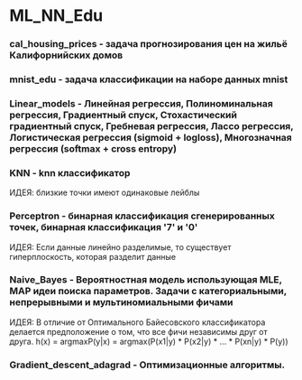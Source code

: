 # ML_NN_Edu

### cal_housing_prices - задача прогнозирования цен на жильё Калифорнийских домов
### mnist_edu - задача классификации на наборе данных mnist
### Linear_models - Линейная регрессия, Полиноминальная регрессия, Градиентный спуск, Стохастический градиентный спуск, Гребневая регрессия, Лассо регрессия, Логистическая регрессия (sigmoid + logloss), Многозначная регрессия (softmax + cross entropy)
### KNN - knn классификатор 
 ИДЕЯ: близкие точки имеют одинаковые лейблы
### Perceptron - бинарная классификация сгенерированных точек, бинарная классификация '7' и '0'
 ИДЕЯ: Если данные линейно разделимые, то существует гиперплоскость, которая разделит данные
### Naive_Bayes - Вероятностная модель использующая MLE, MAP идеи поиска параметров. Задачи с категориальными, непрерывными и мультиномиальными фичами
 ИДЕЯ: В отличие от Оптимального Байесовского классификатора делается предположение о том, что все фичи независимы друг от друга.
 h(x) = argmaxP(y|x) = argmax(P(x1|y) * P(x2|y) * ... * P(xn|y) * P(y))  
 ### Gradient_descent_adagrad - Оптимизационные алгоритмы.
